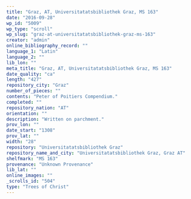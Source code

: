 ```yaml
---
title: "Graz, AT, Universitatatsbibliothek Graz, MS 163"
date: "2016-09-28"
wp_id: "5009"
wp_type: "scroll"
wp_slug: "graz-at-universitatatsbibliothek-graz-ms-163"
creator: "admin"
online_bibliography_record: ""
language_1: "Latin"
language_2: ""
lib_lon: ""
meta_title: "Graz, AT, Universitatatsbibliothek Graz, MS 163"
date_quality: "ca"
length: "427"
repository_city: "Graz"
number_of_pieces: ""
contents: "Peter of Poitiers Compendium."
completed: ""
repository_nation: "AT"
orientation: ""
description: "Written on parchment."
prov_lon: ""
date_start: "1308"
prov_lat: ""
width: "28"
repository: "Universitatatsbibliothek Graz"
repository_name_and_city: "Universitatatsbibliothek Graz, Graz AT"
shelfmark: "MS 163"
provenance: "Unknown Provenance"
lib_lat: ""
online_images: ""
_scrolls_id: "504"
type: "Trees of Christ"
---
```



